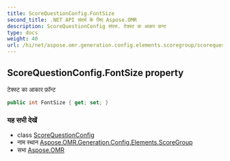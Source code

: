 ```yaml
---
title: ScoreQuestionConfig.FontSize
second_title: .NET API संदर्भ के लिए Aspose.OMR
description: ScoreQuestionConfig संपत्त. टेक्स्ट क आकर फ़न्ट
type: docs
weight: 40
url: /hi/net/aspose.omr.generation.config.elements.scoregroup/scorequestionconfig/fontsize/
---
```

## ScoreQuestionConfig.FontSize property

टेक्स्ट का आकार फ़ॉन्ट

```csharp
public int FontSize { get; set; }
```

### यह सभी देखें

* class [ScoreQuestionConfig](../)
* नाम स्थान [Aspose.OMR.Generation.Config.Elements.ScoreGroup](../../scorequestionconfig/)
* सभा [Aspose.OMR](../../../)


